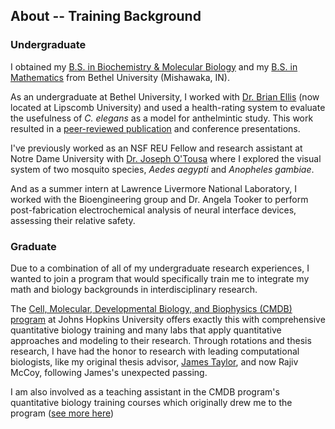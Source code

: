 ## About -- Training Background

### Undergraduate

I obtained my [B.S. in Biochemistry & Molecular Biology](https://www.betheluniversity.edu/academics/degrees/biology-chemistry) and my [B.S. in Mathematics](https://www.betheluniversity.edu/academics/degrees/math-engineering-sciences) from Bethel University (Mishawaka, IN).

As an undergraduate at Bethel University, I worked with [Dr. Brian Ellis](https://www.lipscomb.edu/directory/ellis-brian) (now located at Lipscomb University) and used a health-rating system to evaluate the usefulness of *C. elegans* as a model for anthelmintic study. This work resulted in a [peer-reviewed publication](https://journals.plos.org/plosone/article?id=10.1371/journal.pone.0179376) and conference presentations.

I've previously worked as an NSF REU Fellow and research assistant at Notre Dame University with [Dr. Joseph O'Tousa](https://www3.nd.edu/~jotousa/labwww/) where I explored the visual system of two mosquito species, *Aedes aegypti* and *Anopheles gambiae*.

And as a summer intern at Lawrence Livermore National Laboratory, I worked with the Bioengineering group and Dr. Angela Tooker to perform post-fabrication electrochemical analysis of neural interface devices, assessing their relative safety.

### Graduate

Due to a combination of all of my undergraduate research experiences, I wanted to join a program that would specifically train me to integrate my math and biology backgrounds in interdisciplinary research.

The [Cell, Molecular, Developmental Biology, and Biophysics (CMDB) program](https://cmdb.jhu.edu/) at Johns Hopkins University offers exactly this with comprehensive quantitative biology training and many labs that apply quantitative approaches and modeling to their research. Through rotations and thesis research, I have had the honor to research with leading computational biologists, like my original thesis advisor, [James Taylor](https://hub.jhu.edu/2020/04/03/james-taylor-obituary-tribute/), and now Rajiv McCoy, following James's unexpected passing.

I am also involved as a teaching assistant in the CMDB program's quantitative biology training courses which originally drew me to the program ([see more here](/teaching/index.html#graduate))

